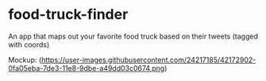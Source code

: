 # food-truck-finder
An app that maps out your favorite food truck based on their tweets (tagged with coords)

Mockup: (https://user-images.githubusercontent.com/24217185/42172902-0fa05eba-7de3-11e8-9dbe-a49dd03c0674.png)
